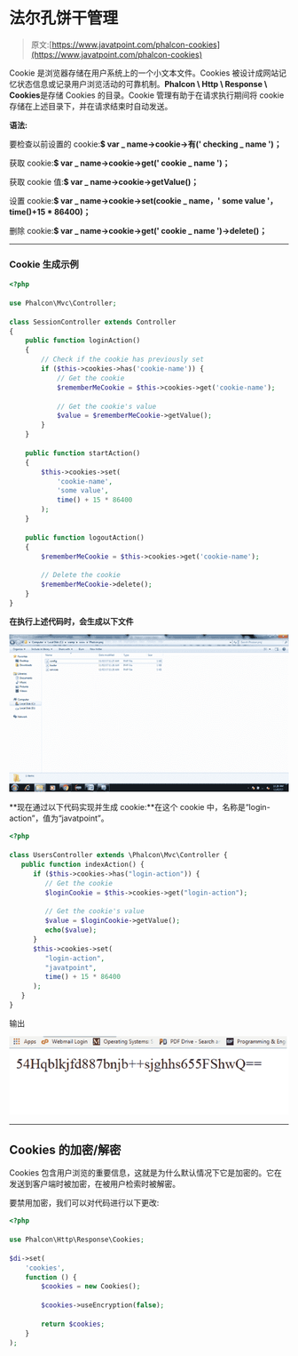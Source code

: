 # 法尔孔饼干管理

> 原文:[https://www.javatpoint.com/phalcon-cookies](https://www.javatpoint.com/phalcon-cookies)

Cookie 是浏览器存储在用户系统上的一个小文本文件。Cookies 被设计成网站记忆状态信息或记录用户浏览活动的可靠机制。**Phalcon \ Http \ Response \ Cookies**是存储 Cookies 的目录。Cookie 管理有助于在请求执行期间将 cookie 存储在上述目录下，并在请求结束时自动发送。

**语法:**

要检查以前设置的 cookie:**$ var _ name->cookie->有(' checking _ name ')；**

获取 cookie:**$ var _ name->cookie->get(' cookie _ name ')；**

获取 cookie 值:**$ var _ name->cookie->getValue()；**

设置 cookie:**$ var _ name->cookie->set(cookie _ name，' some value '，time()+15 * 86400)；**

删除 cookie:**$ var _ name->cookie->get(' cookie _ name ')->delete()；**

* * *

### Cookie 生成示例

```php
<?php

use Phalcon\Mvc\Controller;

class SessionController extends Controller
{
    public function loginAction()
    {
        // Check if the cookie has previously set
        if ($this->cookies->has('cookie-name')) {
            // Get the cookie
            $rememberMeCookie = $this->cookies->get('cookie-name');

            // Get the cookie's value
            $value = $rememberMeCookie->getValue();
        }
    }

    public function startAction()
    {
        $this->cookies->set(
            'cookie-name',
            'some value',
            time() + 15 * 86400
        );
    }

    public function logoutAction()
    {
        $rememberMeCookie = $this->cookies->get('cookie-name');

        // Delete the cookie
        $rememberMeCookie->delete();
    }
}

```

**在执行上述代码时，会生成以下文件**

![Phalcon Cookie 1](img/1e7852c92c01674b7c9243783081e3c8.png)

**现在通过以下代码实现并生成 cookie:**在这个 cookie 中，名称是“login-action”，值为“javatpoint”。

```php
<?php  

class UsersController extends \Phalcon\Mvc\Controller { 
   public function indexAction() { 
      if ($this->cookies->has("login-action")) { 
         // Get the cookie 
         $loginCookie = $this->cookies->get("login-action"); 

         // Get the cookie's value 
         $value = $loginCookie->getValue(); 
         echo($value); 
      } 
      $this->cookies->set( 
         "login-action", 
         "javatpoint", 
         time() + 15 * 86400 
      ); 
   } 
} 

```

输出

![Phalcon Cookie 2](img/7d8cec2f186a8617db12f687349423ef.png)

* * *

## Cookies 的加密/解密

Cookies 包含用户浏览的重要信息，这就是为什么默认情况下它是加密的。它在发送到客户端时被加密，在被用户检索时被解密。

要禁用加密，我们可以对代码进行以下更改:

```php
<?php

use Phalcon\Http\Response\Cookies;

$di->set(
    'cookies',
    function () {
        $cookies = new Cookies();

        $cookies->useEncryption(false);

        return $cookies;
    }
);

```